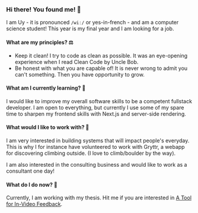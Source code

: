 ### Hi there! You found me! 👋

I am Uy - it is pronounced `/wiː/` or yes-in-french - and am a computer science student!
This year is my final year and I am looking for a job.

#### What are my principles? ⚖️

* Keep it clean! I try to code as clean as possible. It was an eye-opening experience when I read Clean Code by Uncle Bob. 
* Be honest with what you are capable of! It is never wrong to admit you can't something. Then you have opportunity to grow.

#### What am I currently learning? 🤖

I would like to improve my overall software skills to be a competent fullstack developer.
I am open to everything, but currently I use some of my spare time
to sharpen my frontend skills with Next.js and server-side rendering.

#### What would I like to work with? 💼

I am very interested in building systems that will impact people's everyday.
This is why I for instance have volunteered to work with Gryttr, a webapp for discovering climbing outside.
(I love to climb/boulder by the way).

I am also interested in the consulting business and would like to work as a consultant one day!

#### What do I do now? 🎥

Currently, I am working with my thesis. Hit me if you are interested in [A Tool for In-Video Feedback](https://lci.idi.ntnu.no/wp-content/uploads/2020/02/MasterThesis_InVideoFeedback.pdf).
